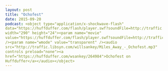 ```yaml
---
layout: post
title: "Ochofest"
date: 2015-09-20
podcast: <object type="application/x-shockwave-flash"
data="https://huffduffer.com/flash/player.swf?soundFile=http://traffic.libsyn.com/willsankey/Miles_Away_-_Ochofest.mp3"
width="290" height="24"><param name="movie"
value="https://huffduffer.com/flash/player.swf?soundFile=http://traffic.libsyn.com/willsankey/Miles_Away_-_Ochofest.mp3"
/><param name="wmode" value="transparent" /><audio
src="http://traffic.libsyn.com/willsankey/Miles_Away_-_Ochofest.mp3"
controls preload="none"><a
href="https://huffduffer.com/wsankey/264984">Ochofest on
Huffduffer</a></audio></object>
---
```


